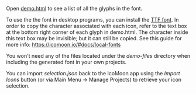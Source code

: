 Open [demo.html](https://ghcdn.rawgit.org/docbnmu/logo/master/demo.html) to see a list of all the glyphs in the font.

To use the the font in desktop programs, you can install the [TTF font](https://github.com/docbnmu/logo/blob/master/fonts/bnmu-logo.ttf). In order to copy the character associated with each icon, refer to the text box at the bottom right corner of each glyph in demo.html. The character inside this text box may be invisible; but it can still be copied. See this guide for more info: https://icomoon.io/#docs/local-fonts

You won't need any of the files located under the *demo-files* directory when including the generated font in your own projects.

You can import *selection.json* back to the IcoMoon app using the *Import Icons* button (or via Main Menu → Manage Projects) to retrieve your icon selection.
